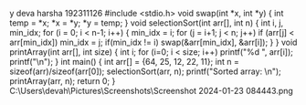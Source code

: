 y deva harsha
192311126
#include <stdio.h> 
void swap(int *x, int *y) { 
	int temp = *x; 
	*x = *y; 
	*y = temp; 
} 
void selectionSort(int arr[], int n) { 
	int i, j, min_idx; 
	for (i = 0; i < n-1; i++) { 
		min_idx = i; 
		for (j = i+1; j < n; j++) 
		if (arr[j] < arr[min_idx]) 
			min_idx = j; 
		if(min_idx != i) 
			swap(&arr[min_idx], &arr[i]); 
	} 
}
void printArray(int arr[], int size) { 
	int i; 
	for (i=0; i < size; i++) 
		printf("%d ", arr[i]); 
	printf("\n"); 
} 
int main() { 
	int arr[] = {64, 25, 12, 22, 11}; 
	int n = sizeof(arr)/sizeof(arr[0]); 
	selectionSort(arr, n); 
	printf("Sorted array: \n"); 
	printArray(arr, n); 
	return 0; 
} 
C:\Users\devah\Pictures\Screenshots\Screenshot 2024-01-23 084443.png
